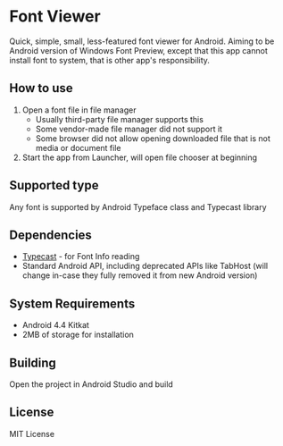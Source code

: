 # Font Viewer
Quick, simple, small, less-featured font viewer for Android. 
Aiming to be Android version of Windows Font Preview, except that this app cannot install font to system, that is other app's responsibility.

## How to use
1. Open a font file in file manager
   - Usually third-party file manager supports this
   - Some vendor-made file manager did not support it
   - Some browser did not allow opening downloaded file that is not media or document file
2. Start the app from Launcher, will open file chooser at beginning

## Supported type
Any font is supported by Android Typeface class and Typecast library

## Dependencies
- [Typecast](https://github.com/dcsch/typecast) - for Font Info reading
- Standard Android API, including deprecated APIs like TabHost (will change in-case they fully removed it from new Android version)

## System Requirements
- Android 4.4 Kitkat
- 2MB of storage for installation

## Building
Open the project in Android Studio and build

## License
MIT License